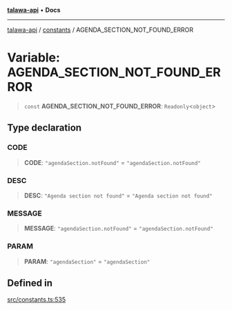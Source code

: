 [**talawa-api**](../../README.md) • **Docs**

***

[talawa-api](../../modules.md) / [constants](../README.md) / AGENDA\_SECTION\_NOT\_FOUND\_ERROR

# Variable: AGENDA\_SECTION\_NOT\_FOUND\_ERROR

> `const` **AGENDA\_SECTION\_NOT\_FOUND\_ERROR**: `Readonly`\<`object`\>

## Type declaration

### CODE

> **CODE**: `"agendaSection.notFound"` = `"agendaSection.notFound"`

### DESC

> **DESC**: `"Agenda section not found"` = `"Agenda section not found"`

### MESSAGE

> **MESSAGE**: `"agendaSection.notFound"` = `"agendaSection.notFound"`

### PARAM

> **PARAM**: `"agendaSection"` = `"agendaSection"`

## Defined in

[src/constants.ts:535](https://github.com/PalisadoesFoundation/talawa-api/blob/3bacbf38707ebd3e3e5f1bc5b4cc7aa3b2adc169/src/constants.ts#L535)
